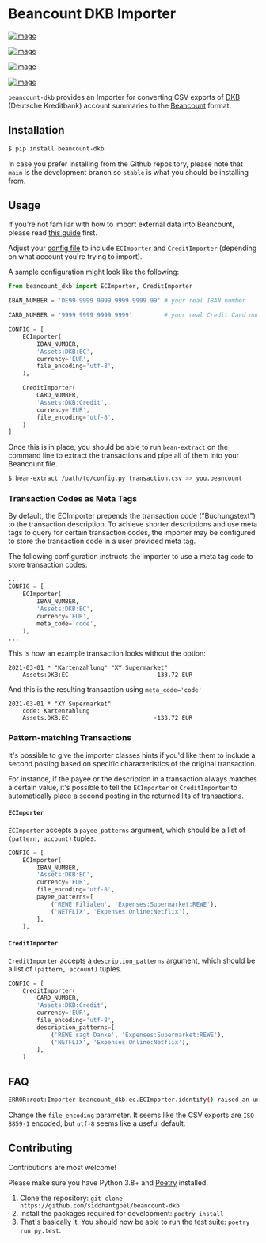 # Beancount DKB Importer

[![image](https://github.com/siddhantgoel/beancount-dkb/workflows/beancount-dkb/badge.svg)](https://github.com/siddhantgoel/beancount-dkb/workflows/beancount-dkb/badge.svg)

[![image](https://img.shields.io/pypi/v/beancount-dkb.svg)](https://pypi.python.org/pypi/beancount-dkb)

[![image](https://img.shields.io/pypi/pyversions/beancount-dkb.svg)](https://pypi.python.org/pypi/beancount-dkb)

[![image](https://img.shields.io/badge/code%20style-black-000000.svg)](https://github.com/psf/black)

`beancount-dkb` provides an Importer for converting CSV exports of [DKB]
(Deutsche Kreditbank) account summaries to the [Beancount] format.

## Installation

```sh
$ pip install beancount-dkb
```

In case you prefer installing from the Github repository, please note that
`main` is the development branch so `stable` is what you should be installing
from.

## Usage

If you're not familiar with how to import external data into Beancount, please
read [this guide] first.

Adjust your [config file] to include `ECImporter` and `CreditImporter`
(depending on what account you're trying to import).

A sample configuration might look like the following:

```python
from beancount_dkb import ECImporter, CreditImporter

IBAN_NUMBER = 'DE99 9999 9999 9999 9999 99' # your real IBAN number

CARD_NUMBER = '9999 9999 9999 9999'         # your real Credit Card number

CONFIG = [
    ECImporter(
        IBAN_NUMBER,
        'Assets:DKB:EC',
        currency='EUR',
        file_encoding='utf-8',
    ),

    CreditImporter(
        CARD_NUMBER,
        'Assets:DKB:Credit',
        currency='EUR',
        file_encoding='utf-8',
    )
]
```

Once this is in place, you should be able to run `bean-extract` on the command
line to extract the transactions and pipe all of them into your Beancount file.

```sh
$ bean-extract /path/to/config.py transaction.csv >> you.beancount
```

### Transaction Codes as Meta Tags

By default, the ECImporter prepends the transaction code ("Buchungstext") to the
transaction description. To achieve shorter descriptions and use meta tags to
query for certain transaction codes, the importer may be configured to store the
transaction code in a user provided meta tag.

The following configuration instructs the importer to use a meta tag `code` to
store transaction codes:

```python
...
CONFIG = [
    ECImporter(
        IBAN_NUMBER,
        'Assets:DKB:EC',
        currency='EUR',
        meta_code='code',
    ),
...

```

This is how an example transaction looks without the option:

```beancount
2021-03-01 * "Kartenzahlung" "XY Supermarket"
    Assets:DKB:EC                        -133.72 EUR
```

And this is the resulting transaction using `meta_code='code'`

```beancount
2021-03-01 * "XY Supermarket"
    code: Kartenzahlung
    Assets:DKB:EC                        -133.72 EUR
```

### Pattern-matching Transactions

It's possible to give the importer classes hints if you'd like them to include a
second posting based on specific characteristics of the original transaction.

For instance, if the payee or the description in a transaction always matches a
certain value, it's possible to tell the `ECImporter` or `CreditImporter` to
automatically place a second posting in the returned lits of transactions.

#### `ECImporter`

`ECImporter` accepts a `payee_patterns` argument, which should be a list of
`(pattern, account)` tuples.

```python
CONFIG = [
    ECImporter(
        IBAN_NUMBER,
        'Assets:DKB:EC',
        currency='EUR',
        file_encoding='utf-8',
        payee_patterns=[
            ('REWE Filialen', 'Expenses:Supermarket:REWE'),
            ('NETFLIX', 'Expenses:Online:Netflix'),
        ],
    ),
```

#### `CreditImporter`

`CreditImporter` accepts a `description_patterns` argument, which should be a
list of `(pattern, account)` tuples.

```python
CONFIG = [
    CreditImporter(
        CARD_NUMBER,
        'Assets:DKB:Credit',
        currency='EUR',
        file_encoding='utf-8',
        description_patterns=[
            ('REWE sagt Danke', 'Expenses:Supermarket:REWE'),
            ('NETFLIX', 'Expenses:Online:Netflix'),
        ],
    )
```

## FAQ

```sh
ERROR:root:Importer beancount_dkb.ec.ECImporter.identify() raised an unexpected error: 'utf-8' codec can't decode byte 0xf6 in position 17: invalid start byte
```

Change the `file_encoding` parameter. It seems like the CSV
exports are `ISO-8859-1` encoded, but `utf-8`
seems like a useful default.

## Contributing

Contributions are most welcome!

Please make sure you have Python 3.8+ and [Poetry] installed.

1. Clone the repository: `git clone https://github.com/siddhantgoel/beancount-dkb`
2. Install the packages required for development: `poetry install`
3. That's basically it. You should now be able to run the test suite: `poetry run py.test`.

[Beancount]: http://furius.ca/beancount/
[config file]: https://beancount.github.io/docs/importing_external_data.html#configuration
[DKB]: https://www.dkb.de
[Poetry]: https://python-poetry.org/
[this guide]: https://beancount.github.io/docs/importing_external_data.html
